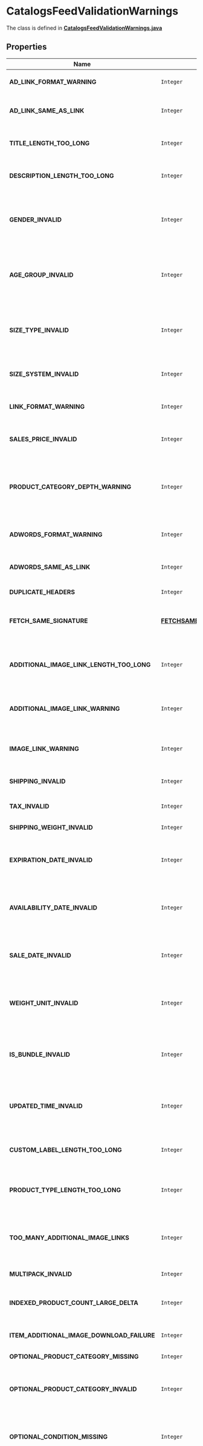

# CatalogsFeedValidationWarnings

The class is defined in **[CatalogsFeedValidationWarnings.java](../../src/main/java/org/openapitools/model/CatalogsFeedValidationWarnings.java)**

## Properties

Name | Type | Description | Notes
------------ | ------------- | ------------- | -------------
**AD_LINK_FORMAT_WARNING** | `Integer` | Some items have ad links that are formatted incorrectly. |  [optional property]
**AD_LINK_SAME_AS_LINK** | `Integer` | Some items have ad link URLs that are duplicates of the link URLs for those items. |  [optional property]
**TITLE_LENGTH_TOO_LONG** | `Integer` | The title for some items were truncated because they contain too many characters. |  [optional property]
**DESCRIPTION_LENGTH_TOO_LONG** | `Integer` | The description for some items were truncated because they contain too many characters. |  [optional property]
**GENDER_INVALID** | `Integer` | Some items have gender values that are formatted incorrectly, which may limit visibility in recommendations, search results and shopping experiences. |  [optional property]
**AGE_GROUP_INVALID** | `Integer` | Some items have age group values that are formatted incorrectly, which may limit visibility in recommendations, search results and shopping experiences. |  [optional property]
**SIZE_TYPE_INVALID** | `Integer` | Some items have size type values that are formatted incorrectly, which may limit visibility in recommendations, search results and shopping experiences. |  [optional property]
**SIZE_SYSTEM_INVALID** | `Integer` | Some items have size system values which are not one of the supported size systems. |  [optional property]
**LINK_FORMAT_WARNING** | `Integer` | Some items have an invalid product link which contains invalid UTM tracking paramaters. |  [optional property]
**SALES_PRICE_INVALID** | `Integer` | Some items have sale price values that are higher than the original price of the item. |  [optional property]
**PRODUCT_CATEGORY_DEPTH_WARNING** | `Integer` | Some items only have 1 or 2 levels of google_product_category values, which may limit visibility in recommendations, search results and shopping experiences. |  [optional property]
**ADWORDS_FORMAT_WARNING** | `Integer` | Some items have adwords_redirect links that are formatted incorrectly. |  [optional property]
**ADWORDS_SAME_AS_LINK** | `Integer` | Some items have adwords_redirect URLs that are duplicates of the link URLs for those items. |  [optional property]
**DUPLICATE_HEADERS** | `Integer` | Your feed contains duplicate headers. |  [optional property]
**FETCH_SAME_SIGNATURE** | [**FETCHSAMESIGNATUREEnum**](#FETCHSAMESIGNATUREEnum) | Ingestion completed early because there are no changes to your feed since the last successful update. |  [optional property]
**ADDITIONAL_IMAGE_LINK_LENGTH_TOO_LONG** | `Integer` | Some items have additional_image_link URLs that contain too many characters, so those items will not be published. |  [optional property]
**ADDITIONAL_IMAGE_LINK_WARNING** | `Integer` | Some items have additional_image_link URLs that are formatted incorrectly and will not be published with your items. |  [optional property]
**IMAGE_LINK_WARNING** | `Integer` | Some items have image_link URLs that are formatted incorrectly and will not be published with those items. |  [optional property]
**SHIPPING_INVALID** | `Integer` | Some items have shipping values that are formatted incorrectly. |  [optional property]
**TAX_INVALID** | `Integer` | Some items have tax values that are formatted incorrectly. |  [optional property]
**SHIPPING_WEIGHT_INVALID** | `Integer` | Some items have invalid shipping_weight values. |  [optional property]
**EXPIRATION_DATE_INVALID** | `Integer` | Some items have expiration_date values that are formatted incorrectly, those items will be published without an expiration date. |  [optional property]
**AVAILABILITY_DATE_INVALID** | `Integer` | Some items have availability_date values that are formatted incorrectly, those items will be published without an availability date. |  [optional property]
**SALE_DATE_INVALID** | `Integer` | Some items have sale_price_effective_date values that are formatted incorrectly, those items will be published without a sale date. |  [optional property]
**WEIGHT_UNIT_INVALID** | `Integer` | Some items have weight_unit values that are formatted incorrectly, those items will be published without a weight unit. |  [optional property]
**IS_BUNDLE_INVALID** | `Integer` | Some items have is_bundle values that are formatted incorrectly, those items will be published without being bundled with other products. |  [optional property]
**UPDATED_TIME_INVALID** | `Integer` | Some items have updated_time values thate are formatted incorrectly, those items will be published without an updated time. |  [optional property]
**CUSTOM_LABEL_LENGTH_TOO_LONG** | `Integer` | Some items have custom_label values that are too long, those items will be published without that custom label. |  [optional property]
**PRODUCT_TYPE_LENGTH_TOO_LONG** | `Integer` | Some items have product_type values that are too long, those items will be published without that product type. |  [optional property]
**TOO_MANY_ADDITIONAL_IMAGE_LINKS** | `Integer` | Some items have additional_image_link values that exceed the limit for additional images, those items will be published without some of your images. |  [optional property]
**MULTIPACK_INVALID** | `Integer` | Some items have invalid multipack values. |  [optional property]
**INDEXED_PRODUCT_COUNT_LARGE_DELTA** | `Integer` | The product count has increased or decreased significantly compared to the last successful ingestion. |  [optional property]
**ITEM_ADDITIONAL_IMAGE_DOWNLOAD_FAILURE** | `Integer` | Some items include additional_image_links that can&#39;t be found. |  [optional property]
**OPTIONAL_PRODUCT_CATEGORY_MISSING** | `Integer` | Some items are missing a google_product_category. |  [optional property]
**OPTIONAL_PRODUCT_CATEGORY_INVALID** | `Integer` | Some items include google_product_category values that are not formatted correctly according to the GPC taxonomy. |  [optional property]
**OPTIONAL_CONDITION_MISSING** | `Integer` | Some items are missing a condition value, which may limit visibility in recommendations, search results and shopping experiences. |  [optional property]
**OPTIONAL_CONDITION_INVALID** | `Integer` | Some items include condition values that are formatted incorrectly, which may limit visibility in recommendations, search results and shopping experiences. |  [optional property]
**IOS_DEEP_LINK_INVALID** | `Integer` | Some items include invalid ios_deep_link values. |  [optional property]
**ANDROID_DEEP_LINK_INVALID** | `Integer` | Some items include invalid android_deep_link. |  [optional property]
**UTM_SOURCE_AUTO_CORRECTED** | `Integer` | Some items include utm_source values that are formatted incorrectly and have been automatically corrected. |  [optional property]
**COUNTRY_DOES_NOT_MAP_TO_CURRENCY** | `Integer` | Some items include a currency that doesn&#39;t match the usual currency for the location where that product is sold or shipped. |  [optional property]
**MIN_AD_PRICE_INVALID** | `Integer` | Some items include min_ad_price values that are formatted incorrectly. |  [optional property]
**GTIN_INVALID** | `Integer` | Some items include incorrectly formatted GTINs. |  [optional property]
**INCONSISTENT_CURRENCY_VALUES** | `Integer` | Some items include inconsistent currencies in price fields. |  [optional property]
**SALES_PRICE_TOO_LOW** | `Integer` | Some items include sales price that is much lower than the list price. |  [optional property]
**SHIPPING_WIDTH_INVALID** | `Integer` | Some items include incorrectly formatted shipping_width. |  [optional property]
**SHIPPING_HEIGHT_INVALID** | `Integer` | Some items include incorrectly formatted shipping_height. |  [optional property]
**SALES_PRICE_TOO_HIGH** | `Integer` | Some items include a sales price that is higher than the list price. The sales price has been defaulted to the list price. |  [optional property]
**MPN_INVALID** | `Integer` | Some items include incorrectly formatted MPNs. |  [optional property]















## FETCHSAMESIGNATUREEnum

Name | Value
---- | -----
NUMBER_1 | `1`




































